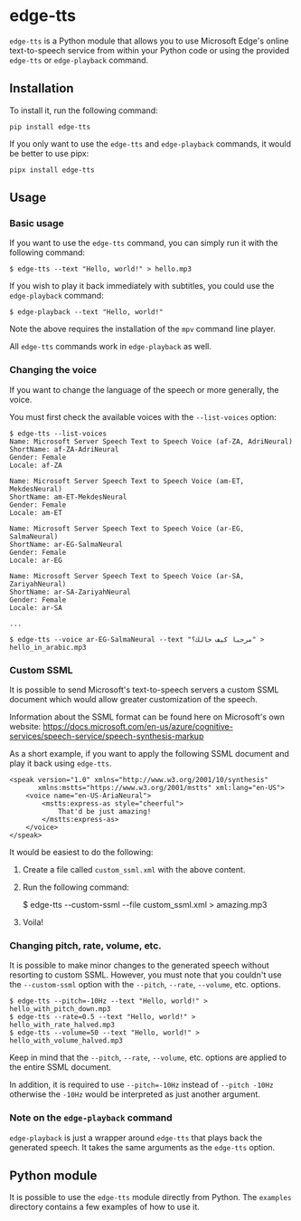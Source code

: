 # edge-tts

`edge-tts` is a Python module that allows you to use Microsoft Edge's online text-to-speech service from within your Python code or using the provided `edge-tts` or `edge-playback` command.

## Installation

To install it, run the following command:

    pip install edge-tts

If you only want to use the `edge-tts` and `edge-playback` commands, it would be better to use pipx:

    pipx install edge-tts

## Usage

### Basic usage

If you want to use the `edge-tts` command, you can simply run it with the following command:

    $ edge-tts --text "Hello, world!" > hello.mp3

If you wish to play it back immediately with subtitles, you could use the `edge-playback` command:

    $ edge-playback --text "Hello, world!"

Note the above requires the installation of the `mpv` command line player.

All `edge-tts` commands work in `edge-playback` as well.

### Changing the voice

If you want to change the language of the speech or more generally, the voice. 

You must first check the available voices with the `--list-voices` option:

    $ edge-tts --list-voices
    Name: Microsoft Server Speech Text to Speech Voice (af-ZA, AdriNeural)
    ShortName: af-ZA-AdriNeural
    Gender: Female
    Locale: af-ZA

    Name: Microsoft Server Speech Text to Speech Voice (am-ET, MekdesNeural)
    ShortName: am-ET-MekdesNeural
    Gender: Female
    Locale: am-ET

    Name: Microsoft Server Speech Text to Speech Voice (ar-EG, SalmaNeural)
    ShortName: ar-EG-SalmaNeural
    Gender: Female
    Locale: ar-EG

    Name: Microsoft Server Speech Text to Speech Voice (ar-SA, ZariyahNeural)
    ShortName: ar-SA-ZariyahNeural
    Gender: Female
    Locale: ar-SA

    ...

    $ edge-tts --voice ar-EG-SalmaNeural --text "مرحبا كيف حالك؟" > hello_in_arabic.mp3

### Custom SSML

It is possible to send Microsoft's text-to-speech servers a custom SSML document which would allow greater customization of the speech. 

Information about the SSML format can be found here on Microsoft's own website: https://docs.microsoft.com/en-us/azure/cognitive-services/speech-service/speech-synthesis-markup

As a short example, if you want to apply the following SSML document and play it back using `edge-tts`.

```
<speak version="1.0" xmlns="http://www.w3.org/2001/10/synthesis"
       xmlns:mstts="https://www.w3.org/2001/mstts" xml:lang="en-US">
    <voice name="en-US-AriaNeural">
        <mstts:express-as style="cheerful">
            That'd be just amazing!
        </mstts:express-as>
    </voice>
</speak>
```

It would be easiest to do the following:

1. Create a file called `custom_ssml.xml` with the above content.
2. Run the following command:

    $ edge-tts --custom-ssml --file custom_ssml.xml > amazing.mp3
3. Voila!

### Changing pitch, rate, volume, etc.

It is possible to make minor changes to the generated speech without resorting to custom SSML. However, you must note that you couldn't use the `--custom-ssml` option with the `--pitch`, `--rate`, `--volume`, etc. options.

    $ edge-tts --pitch=-10Hz --text "Hello, world!" > hello_with_pitch_down.mp3
    $ edge-tts --rate=0.5 --text "Hello, world!" > hello_with_rate_halved.mp3
    $ edge-tts --volume=50 --text "Hello, world!" > hello_with_volume_halved.mp3

Keep in mind that the `--pitch`, `--rate`, `--volume`, etc. options are applied to the entire SSML document.

In addition, it is required to use `--pitch=-10Hz` instead of `--pitch -10Hz` otherwise the `-10Hz` would be interpreted as just another argument.

### Note on the `edge-playback` command

`edge-playback` is just a wrapper around `edge-tts` that plays back the generated speech. It takes the same arguments as the `edge-tts` option.

## Python module

It is possible to use the `edge-tts` module directly from Python. The `examples` directory contains a few examples of how to use it.